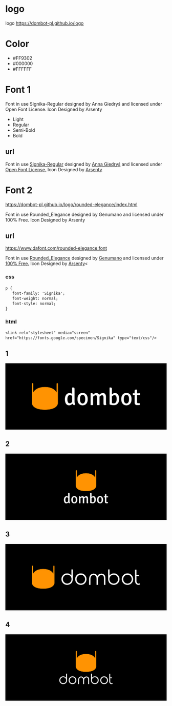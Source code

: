 # logo
logo
https://dombot-pl.github.io/logo

# Color
+ #FF9302
+ #000000
+ #FFFFFF

# Font 1
Font in use Signika-Regular designed by Anna Giedryś and licensed under Open Font License. Icon Designed by Arsenty
+ Light
+ Regular
+ Semi-Bold
+ Bold

## url
Font in use <a target="_blank" href="https://fonts.google.com/specimen/Signika">Signika-Regular</a> designed by
<a target="_blank" href="http://ancymonic.com/">Anna Giedryś</a>
and licensed under
<a target="_blank" href="http://scripts.sil.org/cms/scripts/page.php?site_id=nrsi&amp;id=OFL_web">Open Font License.</a>
Icon Designed by
<a target="_blank" href="https://thenounproject.com/arsenty">Arsenty</a>

# Font 2
https://dombot-pl.github.io/logo/rounded-elegance/index.html

Font in use Rounded_Elegance designed by Genumano and licensed under 100% Free. Icon Designed by Arsenty

## url
https://www.dafont.com/rounded-elegance.font

Font in use <a target="_blank" href="https://www.dafont.com/rounded-elegance.font">Rounded_Elegance</a> designed by
<a target="_blank" href="mailto:dcc700@gmail.com">Genumano</a>
and licensed under
<a target="_blank" href="https://www.dafont.com/faq.php#copyright">100% Free.</a>
Icon Designed by
<a target="_blank" href="https://thenounproject.com/arsenty">Arsenty</a><
          
### css 
    p {
       font-family: 'Signika';
       font-weight: normal;
       font-style: normal;
    }


### html

    <link rel="stylesheet" media="screen" href="https://fonts.google.com/specimen/Signika" type="text/css"/>
    

## 1
![1/cover.png](1/cover.png)

## 2
![2/cover.png](2/cover.png)

## 3
![3/cover.png](3/cover.png)

## 4
![4/cover.png](4/cover.png)
